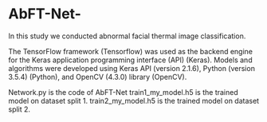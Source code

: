 # AbFT-Net-

In this study we conducted abnormal facial thermal image classification.

The TensorFlow framework (Tensorflow) was used as the backend engine for the Keras application programming interface (API) (Keras). 
Models and algorithms were developed using Keras API (version 2.1.6), 
Python (version 3.5.4) (Python), and OpenCV (4.3.0) library (OpenCV).

Network.py is the code of AbFT-Net
train1_my_model.h5 is the trained model on dataset split 1.
train2_my_model.h5 is the trained model on dataset split 2.
